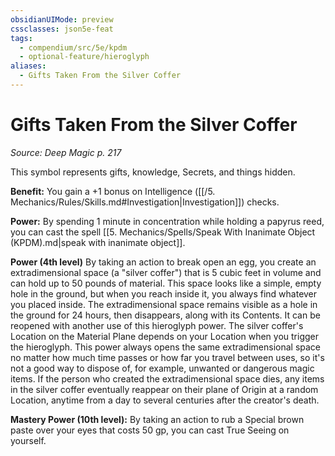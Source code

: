 ```yaml
---
obsidianUIMode: preview
cssclasses: json5e-feat
tags:
  - compendium/src/5e/kpdm
  - optional-feature/hieroglyph
aliases:
  - Gifts Taken From the Silver Coffer
---
```

# Gifts Taken From the Silver Coffer
*Source: Deep Magic p. 217*  

This symbol represents gifts, knowledge, Secrets, and things hidden.

**Benefit:** You gain a +1 bonus on Intelligence ([[/5. Mechanics/Rules/Skills.md#Investigation\|Investigation]]) checks.

**Power:** By spending 1 minute in concentration while holding a papyrus reed, you can cast the spell [[5. Mechanics/Spells/Speak With Inanimate Object (KPDM).md\|speak with inanimate object]].

**Power (4th level)** By taking an action to break open an egg, you create an extradimensional space (a "silver coffer") that is 5 cubic feet in volume and can hold up to 50 pounds of material. This space looks like a simple, empty hole in the ground, but when you reach inside it, you always find whatever you placed inside. The extradimensional space remains visible as a hole in the ground for 24 hours, then disappears, along with its Contents. It can be reopened with another use of this hieroglyph power. The silver coffer's Location on the Material Plane depends on your Location when you trigger the hieroglyph. This power always opens the same extradimensional space no matter how much time passes or how far you travel between uses, so it's not a good way to dispose of, for example, unwanted or dangerous magic items. If the person who created the extradimensional space dies, any items in the silver coffer eventually reappear on their plane of Origin at a random Location, anytime from a day to several centuries after the creator's death.

**Mastery Power (10th level):** By taking an action to rub a Special brown paste over your eyes that costs 50 gp, you can cast True Seeing on yourself.
